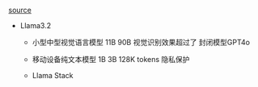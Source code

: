 [source](https://www.bilibili.com/video/BV1w7xVeFEje/?spm_id_from=333.999.0.0&vd_source=3d50341f547faf8df242a214b04f2d86)

- Llama3.2
    - 小型中型视觉语言模型  11B 90B
        视觉识别效果超过了 封闭模型GPT4o

    - 移动设备纯文本模型 1B 3B
        128K tokens 
        隐私保护

    - Llama Stack 





